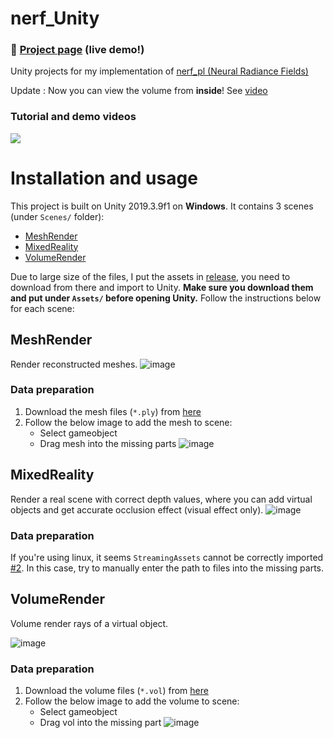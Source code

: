 # nerf_Unity

### :gem: [**Project page**](https://kwea123.github.io/nerf_pl/) (live demo!)

Unity projects for my implementation of [nerf_pl (Neural Radiance Fields)](https://github.com/kwea123/nerf_pl)

Update : Now you can view the volume from **inside**! See [video](https://youtu.be/JJfG2G5ebv4)

### Tutorial and demo videos
<a href="https://www.youtube.com/playlist?list=PLDV2CyUo4q-K02pNEyDr7DYpTQuka3mbV">
<img src="https://user-images.githubusercontent.com/11364490/80913471-d5781080-8d7f-11ea-9f72-9d68402b8271.png">
</a>

# Installation and usage

This project is built on Unity 2019.3.9f1 on **Windows**. It contains 3 scenes (under `Scenes/` folder):
*  [MeshRender](#meshrender)
*  [MixedReality](#mixedreality)
*  [VolumeRender](#volumerender)

Due to large size of the files, I put the assets in [release](https://github.com/kwea123/nerf_Unity/releases), you need to download from there and import to Unity. **Make sure you download them and put under `Assets/` before opening Unity.** Follow the instructions below for each scene:

## MeshRender

Render reconstructed meshes.
![image](https://user-images.githubusercontent.com/11364490/82660030-91807900-9c64-11ea-8f4f-7ac3c57f7d9e.png)

### Data preparation

1.  Download the mesh files (`*.ply`) from [here](https://github.com/kwea123/nerf_Unity/releases)
2.  Follow the below image to add the mesh to scene:
    *  Select gameobject
    *  Drag mesh into the missing parts
![image](https://user-images.githubusercontent.com/11364490/82660456-5df21e80-9c65-11ea-95c2-732fa4fed936.png)

## MixedReality

Render a real scene with correct depth values, where you can add virtual objects and get accurate occlusion effect (visual effect only).
![image](https://user-images.githubusercontent.com/11364490/82661303-b8d84580-9c66-11ea-8477-4e9f49192a08.png)

### Data preparation
If you're using linux, it seems `StreamingAssets` cannot be correctly imported [#2](/../../issues/2). In this case, try to manually enter the path to files into the missing parts. 

## VolumeRender
Volume render rays of a virtual object.

![image](https://user-images.githubusercontent.com/11364490/82661894-d954cf80-9c67-11ea-916f-d441b522ecc1.png)

### Data preparation

1.  Download the volume files (`*.vol`) from [here](https://github.com/kwea123/nerf_Unity/releases)
2.  Follow the below image to add the volume to scene:
    *  Select gameobject
    *  Drag vol into the missing part
![image](https://user-images.githubusercontent.com/11364490/82661695-72371b00-9c67-11ea-96cd-4f1972fdf48b.png)
